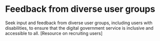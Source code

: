 # Feedback from diverse user groups

Seek input and feedback from diverse user groups, including users with disabilities, to ensure that the digital government service is inclusive and accessible to all. \[Resource on recruiting users]
